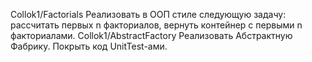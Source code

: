 Collok1/Factorials
Реализовать в ООП стиле следующую задачу: рассчитать первых n факториалов, вернуть контейнер с первыми n факториалами.
Collok1/AbstractFactory
Реализовать Абстрактную Фабрику. Покрыть код UnitTest-ами.
